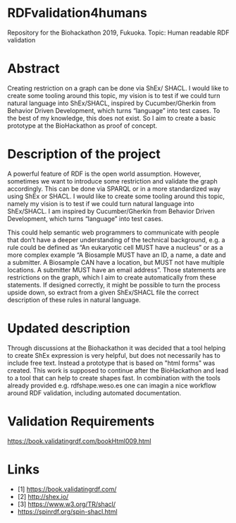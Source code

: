 # RDFvalidation4humans
Repository for the Biohackathon 2019, Fukuoka. Topic: Human readable RDF validation

# Abstract 
Creating restriction on a graph can be done via ShEx/ SHACL. I would like to create some tooling around this topic, my vision is to test if we could turn natural language into ShEx/SHACL,  inspired by Cucumber/Gherkin from Behavior Driven Development, which turns “language” into test cases. To the best of my knowledge, this does not exist. So I aim to create a basic prototype at the BioHackathon as proof of concept.

# Description of the project
A powerful feature of RDF is the open world assumption. However, sometimes we want to introduce some restriction and validate the graph accordingly. This can be done via SPARQL or in a more standardized way using ShEx or SHACL. I would like to create some tooling around this topic, namely my vision is to test if we could turn natural language into ShEx/SHACL. I am inspired by Cucumber/Gherkin from Behavior Driven Development, which turns “language” into test cases. 

This could help semantic web programmers to communicate with people that don’t have a deeper understanding of the technical background, e.g. a rule could be defined as “An eukaryotic cell MUST have a nucleus” or as a more complex example “A Biosample MUST have an ID, a name, a date and a submitter. A Biosample CAN have a location, but MUST not have multiple locations. A submitter MUST have an email address”. Those statements are restrictions on the graph, which I aim to create automatically from these statements. If designed correctly, it might be possible to turn the process upside down, so extract from a given ShEx/SHACL file the correct description of these rules in natural language.


# Updated description
Through discussions at the Biohackathon it was decided that a tool helping to create ShEx expression is very helpful, but does not necessarily has to include free text. Instead a prototype that is based on "html forms" was created. This work is supposed to continue after the BioHackathon and lead to a tool that can help to create shapes fast. In combination with the tools already provided e.g. rdfshape.weso.es one can imagin a nice workflow around RDF validation, including automated documentation.


# Validation Requirements
https://book.validatingrdf.com/bookHtml009.html

# Links
* [1] https://book.validatingrdf.com/
* [2] http://shex.io/
* [3] https://www.w3.org/TR/shacl/
* https://spinrdf.org/spin-shacl.html

